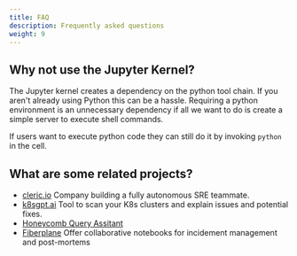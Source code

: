 ```yaml
---
title: FAQ
description: Frequently asked questions
weight: 9
---
```


## Why not use the Jupyter Kernel?

The Jupyter kernel creates a dependency on the python tool chain. If you aren't already using Python this can be a hassle. Requiring a python environment is an unnecessary dependency if all we want to do is create a simple server to execute shell commands.

If users want to execute python code they can still do it by invoking `python` in the cell.

## What are some related projects?

* [cleric.io](https://cleric.io/) Company building a fully autonomous SRE teammate.
* [k8sgpt.ai](https://k8sgpt.ai/) Tool to scan your K8s clusters and explain issues and potential fixes.
* [Honeycomb Query Assitant](https://www.honeycomb.io/blog/introducing-query-assistant)
* [Fiberplane](https://docs.fiberplane.com/docs/notebooks) Offer collaborative notebooks for incidement management and post-mortems